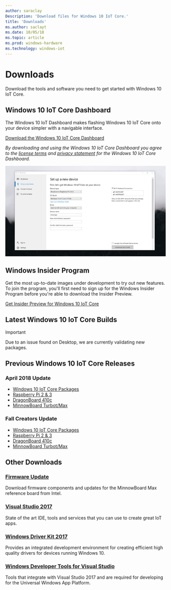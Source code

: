 ```yaml
---
author: saraclay
Description: 'Download files for Windows 10 IoT Core.'
title: 'Downloads'
ms.author: saclayt
ms.date: 10/05/18
ms.topic: article
ms.prod: windows-hardware
ms.technology: windows-iot
---
```


# Downloads
Download the tools and software you need to get started with Windows 10 IoT Core.

## Windows 10 IoT Core Dashboard

The Windows 10 IoT Dashboard makes flashing Windows 10 IoT Core onto your device simpler with a navigable interface.

[Download the Windows 10 IoT Core Dashboard](http://go.microsoft.com/fwlink/?LinkID=708576)

_By downloading and using the Windows 10 IoT Core Dashboard you agree to the [license terms](http://go.microsoft.com/fwlink/?LinkID=703960&clcid=0x4809) and [privacy statement](http://go.microsoft.com/fwlink/?LinkId=521839) for the Windows 10 IoT Core Dashboard._

![Image of the Windows 10 IoT Core Dashboard](media/IoTDashboard/DASHBOARD-800x450.jpg)


## Windows Insider Program

Get the most up-to-date images under development to try out new features. To join the program, you'll first need to sign up for the Windows Insider Program before you're able to download the Insider Preview.

[Get Insider Preview for Windows 10 IoT Core](http://go.microsoft.com/fwlink/?LinkId=733603)

## Latest Windows 10 IoT Core Builds

> [!IMPORTANT]
> Due to an issue found on Desktop, we are currently validating new packages. 

<!-- ### [Windows 10 IoT Core Packages](https://www.microsoft.com/en-us/software-download/windows10iotcore)
Download the Windows 10 October 2018 Update for OS packages (custom and commercial FFUs).-->

<!--### [Raspberry Pi 2 & 3](https://go.microsoft.com/fwlink/?LinkId=846058)
Download the Windows 10 October 2018 Update for Raspberry Pi 2 & 3 (development-only prototype device FFUs).-->

<!--### [DragonBoard 410c](https://go.microsoft.com/fwlink/?LinkId=846059)
Download the Windows 10 October 2018 Update for DragonBoard 410c (development-only prototype device FFUs).-->


<!--### [MinnowBoard Turbot/Max](https://go.microsoft.com/fwlink/?linkid=846057)
Download the Windows 10 IoT October 2018 update for MinnowBoard Turbot/Max (development-only prototype device FFUs).-->


## Previous Windows 10 IoT Core Releases

### April 2018 Update

* [Windows 10 IoT Core Packages](https://software-download.microsoft.com/download/pr/17134.1.180410-1804.rs4_release_amd64fre_IOTCORE_PACKAGES.iso)
* [Raspberry Pi 2 & 3](https://software-download.microsoft.com/download/pr/17134.1.180410-1804.rs4_release_amd64fre_IOTCORE_RPi.iso)
* [DragonBoard 410c](https://software-download.microsoft.com/download/pr/17134.1.180410-1804.rs4_release_amd64fre_IOTCORE_QCDB410C.iso)
* [MinnowBoard Turbot/Max](https://software-download.microsoft.com/download/pr/17134.1.180410-1804.rs4_release_amd64fre_IOTCORE_MBM.iso)


### Fall Creators Update

* [Windows 10 IoT Core Packages](https://software-download.microsoft.com/download/pr/16299.15.170928-1534.rs3_release_amd64fre_IOTCORE_PACKAGES.iso)
* [Raspberry Pi 2 & 3](http://download.microsoft.com/download/9/6/2/9629C69B-02B8-4A82-A4C8-860D6E880C66/16299.15.170928-1534.rs3_release_amd64fre_IOTCORE_RPi.iso)
* [DragonBoard 410c](http://download.microsoft.com/download/1/0/C/10CAECC2-3B60-45BF-BF0D-D0BACF4072E5/16299.15.170928-1534.rs3_release_amd64fre_IOTCORE_QCDB410C.iso)
* [MinnowBoard Turbot/Max](http://download.microsoft.com/download/5/F/9/5F917B68-020E-4993-A972-F1A7038510CF/16299.15.170928-1534.rs3_release_amd64fre_IOTCORE_MBM.iso)


## Other Downloads

### [Firmware Update](http://firmware.intel.com/projects/minnowboard-max)
Download firmware components and updates for the MinnowBoard Max reference board from Intel.

### [Visual Studio 2017](https://www.visualstudio.com/downloads/)
State of the art IDE, tools and services that you can use to create great IoT apps.

### [Windows Driver Kit 2017](https://msdn.microsoft.com/en-US/windows/hardware/hh852365.aspx)
Provides an integrated development environment for creating efficient high quality drivers for devices running Windows 10.

### [Windows Developer Tools for Visual Studio](https://dev.windows.com/en-us/downloads)
Tools that integrate with Visual Studio 2017 and are required for developing for the Universal Windows App Platform. 
